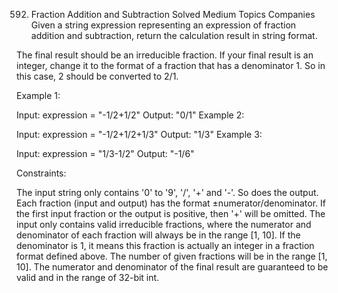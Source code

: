 592. Fraction Addition and Subtraction
Solved
Medium
Topics
Companies
Given a string expression representing an expression of fraction addition and subtraction, return the calculation result in string format.

The final result should be an irreducible fraction. If your final result is an integer, change it to the format of a fraction that has a denominator 1. So in this case, 2 should be converted to 2/1.

 

Example 1:

Input: expression = "-1/2+1/2"
Output: "0/1"
Example 2:

Input: expression = "-1/2+1/2+1/3"
Output: "1/3"
Example 3:

Input: expression = "1/3-1/2"
Output: "-1/6"
 

Constraints:

The input string only contains '0' to '9', '/', '+' and '-'. So does the output.
Each fraction (input and output) has the format ±numerator/denominator. If the first input fraction or the output is positive, then '+' will be omitted.
The input only contains valid irreducible fractions, where the numerator and denominator of each fraction will always be in the range [1, 10]. If the denominator is 1, it means this fraction is actually an integer in a fraction format defined above.
The number of given fractions will be in the range [1, 10].
The numerator and denominator of the final result are guaranteed to be valid and in the range of 32-bit int.
